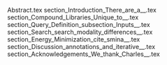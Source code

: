 Abstract.tex
section_Introduction_There_are_a__.tex
section_Compound_Libraries_Unique_to__.tex
section_Query_Definition_subsection_Inputs__.tex
section_Search_search_modality_differences__.tex
section_Energy_Minimization_cite_smina__.tex
section_Discussion_annotations_and_iterative__.tex
section_Acknowledgements_We_thank_Charles__.tex